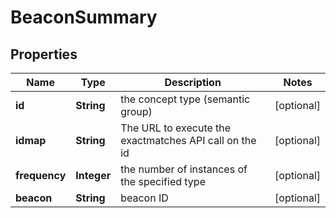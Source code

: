 
# BeaconSummary

## Properties
Name | Type | Description | Notes
------------ | ------------- | ------------- | -------------
**id** | **String** | the concept type (semantic group)  |  [optional]
**idmap** | **String** | The URL to execute the exactmatches API call on the id |  [optional]
**frequency** | **Integer** | the number of instances of the specified type  |  [optional]
**beacon** | **String** | beacon ID  |  [optional]



